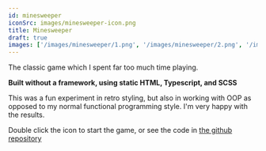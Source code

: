 ```yaml
---
id: minesweeper
iconSrc: images/minesweeper-icon.png
title: Minesweeper
draft: true
images: ['/images/minesweeper/1.png', '/images/minesweeper/2.png', '/images/minesweeper/3.png']
---
```


The classic game which I spent far too much time playing.

**Built without a framework, using static HTML, Typescript, and SCSS**

This was a fun experiment in retro styling, but also in working with OOP as opposed to my normal functional programming style. I'm very happy with the results.

Double click the icon to start the game, or see the code in <a href='https://github.com/rtp314/minesweeper' target='_blank'>the github repository</a>
